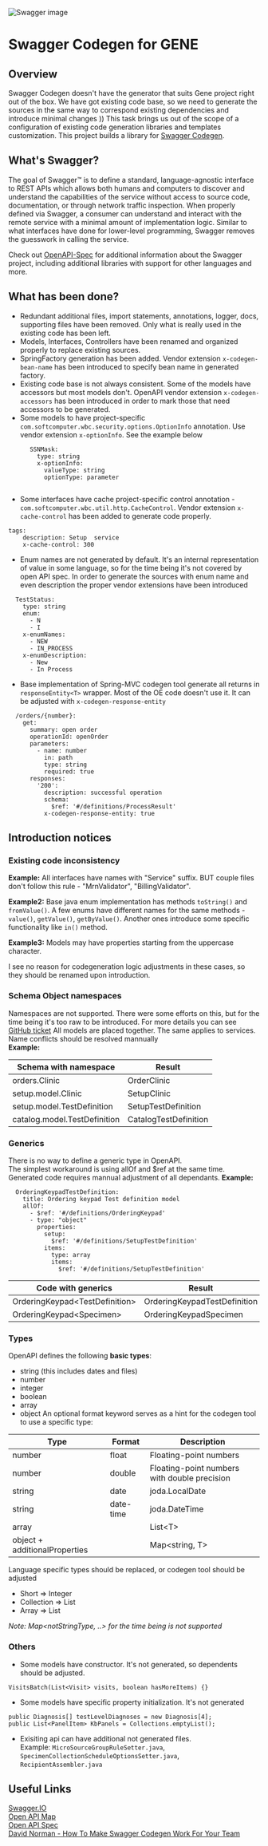 ![Swagger image](https://habrastorage.org/webt/rx/oo/dk/rxoodkkmw-pkzgffxidjs-f55ag.png)
# Swagger Codegen for GENE

## Overview
Swagger Codegen doesn't have the generator that suits Gene project right out of the box. We have got existing code base, so we need to generate the sources in the same way to correspond existing dependencies and introduce minimal changes )) 
This task brings us out of the scope of a configuration of existing code generation libraries and templates customization.
This project builds a library for [Swagger Codegen](https://github.com/swagger-api/swagger-codegen).

## What's Swagger?
The goal of Swagger™ is to define a standard, language-agnostic interface to REST APIs which allows both humans and computers to discover and understand the capabilities of the service without access to source code, documentation, or through network traffic inspection. When properly defined via Swagger, a consumer can understand and interact with the remote service with a minimal amount of implementation logic. Similar to what interfaces have done for lower-level programming, Swagger removes the guesswork in calling the service.


Check out [OpenAPI-Spec](https://github.com/OAI/OpenAPI-Specification) for additional information about the Swagger project, including additional libraries with support for other languages and more. 
  
## What has been done?
* Redundant additional files, import statements, annotations, logger, docs, supporting files have been removed. Only what is really used in the existing code has been left.
* Models, Interfaces, Controllers have been renamed and organized properly to replace existing sources.
* SpringFactory generation has been added. Vendor extension `x-codegen-bean-name` has been introduced to specify bean name in generated factory.
* Existing code base is not always consistent. Some of the models have accessors but most models don't. OpenAPI vendor extension `x-codegen-accessors` has been introduced in order to mark those that need accessors to be generated.
* Some models to have project-specific  `com.softcomputer.wbc.security.options.OptionInfo` annotation. Use  vendor extension `x-optionInfo`. See the example below
```
      SSNMask:
        type: string
        x-optionInfo:
          valueType: string
          optionType: parameter
      
```
* Some interfaces have cache project-specific control annotation - `com.softcomputer.wbc.util.http.CacheControl`. Vendor extension `x-cache-control` has been added to generate code properly.
```
tags:
    description: Setup  service
    x-cache-control: 300
```
* Enum names are not generated by default. It's an internal representation of value in some language, so for the time being it's not covered by open API spec. In order to generate the sources with enum name and even description the proper vendor extensions have been introduced
```
  TestStatus:
    type: string
    enum:
      - N
      - I
    x-enumNames:
      - NEW
      - IN_PROCESS
    x-enumDescription:
      - New
      - In Process
```
* Base implementation of Spring-MVC codegen tool generate all returns in `responseEntity<T>` wrapper. Most of the OE code doesn't use it. It can be adjusted  with `x-codegen-response-entity`
```
  /orders/{number}:
    get:
      summary: open order
      operationId: openOrder
      parameters:
        - name: number
          in: path
          type: string
          required: true
      responses:
        '200':
          description: successful operation
          schema:
            $ref: '#/definitions/ProcessResult'
          x-codegen-response-entity: true
```
  
## Introduction notices
### Existing code inconsistency
**Example:** All interfaces have names with "Service" suffix. BUT couple files don't follow this rule - "MrnValidator", "BillingValidator". 

**Example2:** Base java enum implementation has methods `toString()` and `fromValue()`. A few enums have different names for the same methods - `value()`, `getValue()`, `getByValue()`. Another ones introduce some specific functionality like `in()` method.

**Example3:** Models may have properties starting from the uppercase character.

I see no reason for codegeneration logic adjustments in these cases, so they should be renamed upon introduction.

### Schema Object namespaces
Namespaces are not supported. There were some efforts on this, but for the time being it's too raw to be introduced. For more details you can see [GitHub ticket](https://github.com/OAI/OpenAPI-Specification/issues/578)
All models are placed together. The same applies to services.  
Name conflicts should be resolved mannually  
**Example:**

| Schema with namespace | Result |
| --- | --- |
| orders.Clinic | OrderClinic |
| setup.model.Clinic | SetupClinic |
| setup.model.TestDefinition | SetupTestDefinition |
| catalog.model.TestDefinition | CatalogTestDefinition |

### Generics
There is no way to define a generic type in OpenAPI.  
The simplest workaround is using allOf and $ref at the same time. Generated code requires mannual adjustment of all dependants.
**Example:**
```
  OrderingKeypadTestDefinition:
    title: Ordering keypad Test definition model
    allOf:
      - $ref: '#/definitions/OrderingKeypad'
      - type: "object"
        properties:
          setup:
            $ref: '#/definitions/SetupTestDefinition'
          items:
            type: array
            items:
              $ref: '#/definitions/SetupTestDefinition'
```

| Code with generics | Result |
| --- | --- |
| OrderingKeypad\<TestDefinition\> | OrderingKeypadTestDefinition |
| OrderingKeypad\<Specimen\> | OrderingKeypadSpecimen |

### Types
OpenAPI defines the following **basic types**:
* string (this includes dates and files)
* number
* integer
* boolean
* array
* object
An optional format keyword serves as a hint for the codegen tool to use a specific type:

| Type | Format | Description |
| --- | --- | --- |
| number | float | Floating-point numbers |
| number | double | Floating-point numbers with double precision |
| string | date | joda.LocalDate |
| string | date-time | joda.DateTime |
| array |  | List\<T\> |
| object + additionalProperties |  | Map<string, T>

Language specific types should be replaced, or codegen tool should be adjusted
* Short => Integer
* Collection => List
* Array => List

*Note: Map<notStringType, ..> for the time being is not supported*

### Others
* Some models have constructor. It's not generated, so dependents should be adjusted.  
```
VisitsBatch(List<Visit> visits, boolean hasMoreItems) {}
```
* Some models have specific property initialization. It's not generated
```
public Diagnosis[] testLevelDiagnoses = new Diagnosis[4];
public List<PanelItem> KbPanels = Collections.emptyList();
```
* Exisiting api can have additional not generated files.  
Example: `MicroSourceGroupRuleSetter.java`, `SpecimenCollectionScheduleOptionsSetter.java`, `RecipientAssembler.java`


## Useful Links  
[Swagger.IO](https://swagger.io/)  
[Open API Map](http://openapi-map.apihandyman.io/?version=2.0)  
[Open API Spec](https://github.com/OAI/OpenAPI-Specification/blob/master/versions/2.0.md)  
[David Norman - How To Make Swagger Codegen Work For Your Team](https://medium.com/capital-one-tech/how-to-make-swagger-codegen-work-for-your-team-32194f7d97e4)

